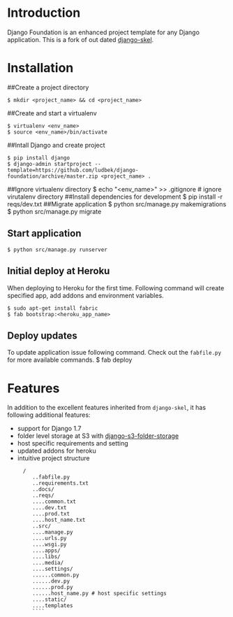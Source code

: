 # Introduction

Django Foundation is an enhanced project template for any Django application. This is a fork of out dated [django-skel](https://github.com/rdegges/django-skel).

# Installation
##Create a project directory

    $ mkdir <project_name> && cd <project_name>

##Create and start a virtualenv

    $ virtualenv <env_name>
    $ source <env_name>/bin/activate

##Intall Django and create project

    $ pip install django
    $ django-admin startproject --template=https://github.com/ludbek/django-foundation/archive/master.zip <project_name> .

##Ignore virtualenv directory
    $ echo "<env_name>" >> .gitignore # ignore virutalenv directory
##Install dependencies for development
    $ pip install -r reqs/dev.txt
##Migrate application
    $ python src/manage.py makemigrations
    $ python src/manage.py migrate
## Start application
    $ python src/manage.py runserver
## Initial deploy at Heroku
When deploying to Heroku for the first time. Following command will create specified app, add addons and environment variables.
 

    $ sudo apt-get install fabric
    $ fab bootstrap:<heroku_app_name>

## Deploy updates
To update application issue following command. Check out the `fabfile.py` for more available commands.
    $ fab deploy

# Features
In addition to the excellent features inherited from `django-skel`, it has following additional features:

- support for Django 1.7
- folder level storage at S3 with [django-s3-folder-storage](https://github.com/jamstooks/django-s3-folder-storage)
- host specific requirements and setting
- updated addons for heroku
- intuitive project structure

   
````
     /
        ..fabfile.py
        ..requirements.txt   
        ..docs/
        ..reqs/
        ....common.txt
        ....dev.txt
        ....prod.txt
        ....host_name.txt
        ..src/
        ....manage.py
        ....urls.py
        ....wsgi.py
        ....apps/
        ....libs/
        ....media/
        ....settings/
        ......common.py
        ......dev.py
        ......prod.py
        ......host_name.py # host specific settings
        ....static/
        ....templates
        ````
      
